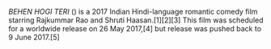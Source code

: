 _BEHEN HOGI TERI_ () is a 2017 Indian Hindi-language romantic comedy film starring Rajkummar Rao and Shruti Haasan.[1][2][3] This film was scheduled for a worldwide release on 26 May 2017,[4] but release was pushed back to 9 June 2017.[5]

